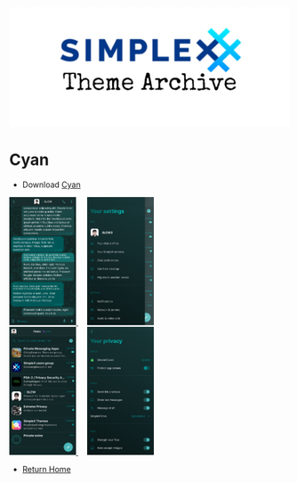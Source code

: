 ![SxC Theme Archive Banner](../resources/SxC_themeBanner.jpg)

# Cyan

* Download [Cyan](../themes/SxC_cyan.theme)

<a href="../screenshots/SxC_cyan01.jpg" target="_blank">
	<img src="../screenshots/SxC_cyan01.jpg" width="120">
</a>&nbsp;&nbsp;&nbsp;
<a href="../screenshots/SxC_cyan02.jpg" target="_blank">
	<img src="../screenshots/SxC_cyan02.jpg" width="120">
</a>
<br>
<a href="../screenshots/SxC_cyan03.jpg" target="_blank">
	<img src="../screenshots/SxC_cyan03.jpg" width="120">
</a>&nbsp;&nbsp;&nbsp;
<a href="../screenshots/SxC_cyan04.jpg" target="_blank">
	<img src="../screenshots/SxC_cyan04.jpg" width="120">
</a>

* [Return Home](../)
